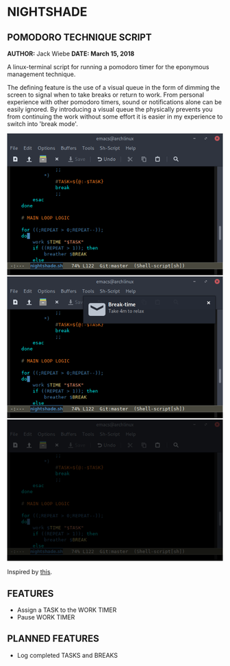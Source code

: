 # NIGHTSHADE #

## POMODORO TECHNIQUE SCRIPT ##

**AUTHOR:** Jack Wiebe
**DATE: March 15, 2018**

A linux-terminal script for running a pomodoro timer for the eponymous
management technique. 

The defining feature is the use of a visual queue in the form of dimming the
screen to signal when to take breaks or return to work. From personal experience
with other pomodoro timers, sound or notifications alone can be easily
ignored. By introducing a visual queue the physically prevents you from
continuing the work without some effort it is easier in my experience to switch
into 'break mode'.

![Example of normal work][work]
![Example of break notification][notify_break]
![Example of break][break]

Inspired by [this](https://github.com/rukshn/pomodoro).

## FEATURES ##

- Assign a TASK to the WORK TIMER
- Pause WORK TIMER

## PLANNED FEATURES ##

- Log completed TASKS and BREAKS

[work]: https://github.com/jacksoncougar/Nightshade/blob/master/images/working.png
[notify_break]: https://github.com/jacksoncougar/Nightshade/blob/master/images/break_triggered.png
[break]: https://github.com/jacksoncougar/Nightshade/blob/master/images/break.png
